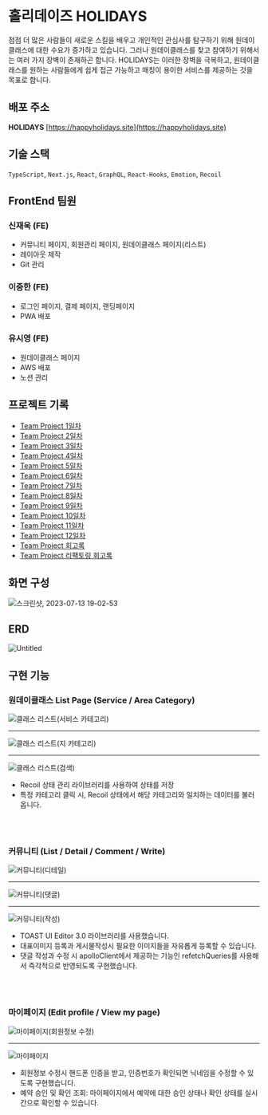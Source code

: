 # 홀리데이즈 HOLIDAYS

점점 더 많은 사람들이 새로운 스킬을 배우고 개인적인 관심사를 탐구하기 위해  원데이클래스에 대한 수요가 증가하고 있습니다. 그러나 원데이클래스를 찾고 참여하기 위해서는 여러 가지 장벽이 존재하곤 합니다. HOLIDAYS는 이러한 장벽을 극복하고, 원데이클래스를 원하는 사람들에게 쉽게  접근 가능하고 매칭이 용이한 서비스를 제공하는 것을 목표로 합니다.

## 배포 주소

**HOLIDAYS** [https://happyholidays.site](https://happyholidays.site)

## 기술 스택

`TypeScript`, `Next.js`, `React`, `GraphQL`, `React-Hooks`, `Emotion`, `Recoil`

## FrontEnd 팀원
### 신재욱 (FE)
- 커뮤니티 페이지, 회원관리 페이지, 원데이클래스 페이지(리스트)
- 레이아웃 제작
- Git 관리
### 이중한 (FE)
- 로그인 페이지, 결제 페이지, 랜딩페이지
- PWA 배포
### 유시영 (FE)
- 원데이클래스 페이지
- AWS 배포
- 노션 관리

## 프로젝트 기록
- [Team Project 1일차](https://velog.io/@sju4486/TIL-Team-Project-1%EC%9D%BC%EC%B0%A8)
- [Team Project 2일차](https://velog.io/@sju4486/TIL-Team-Project-2%EC%9D%BC%EC%B0%A8)
- [Team Project 3일차](https://velog.io/@sju4486/TIL-Team-Project-3%EC%9D%BC%EC%B0%A8)
- [Team Project 4일차](https://velog.io/@sju4486/TIL-Team-Project-4%EC%9D%BC%EC%B0%A8)
- [Team Project 5일차](https://velog.io/@sju4486/TIL-Team-Project-5%EC%9D%BC%EC%B0%A8)
- [Team Project 6일차](https://velog.io/@sju4486/TIL-Team-Project-6%EC%9D%BC%EC%B0%A8)
- [Team Project 7일차](https://velog.io/@sju4486/TIL-Team-Project-7%EC%9D%BC%EC%B0%A8)
- [Team Project 8일차](https://velog.io/@sju4486/TIL-Team-Project-8%EC%9D%BC%EC%B0%A8)
- [Team Project 9일차](https://velog.io/@sju4486/TIL-Team-Project-9%EC%9D%BC%EC%B0%A8)
- [Team Project 10일차](https://velog.io/@sju4486/TIL-Team-Project-10%EC%9D%BC%EC%B0%A8-yjod680s)
- [Team Project 11일차](https://velog.io/@sju4486/TIL-Team-Project-11%EC%9D%BC%EC%B0%A8)
- [Team Project 12일차](https://velog.io/@sju4486/TIL-Team-Project-12%EC%9D%BC%EC%B0%A8)
- [Team Project 회고록](https://velog.io/@sju4486/TIL-Team-Project-%ED%9A%8C%EA%B3%A0%EB%A1%9D)
- [Team Project 리팩토링 회고록](https://velog.io/@sju4486/Project-Team-Project-%EB%A6%AC%ED%8C%A9%ED%86%A0%EB%A7%81-%ED%9A%8C%EA%B3%A0)

## 화면 구성
![스크린샷, 2023-07-13 19-02-53](https://github.com/mrpumpkin98/Reused_client/assets/114569429/0022329b-ddd8-4908-961d-4b2f2c4ea233)


## ERD
![Untitled](https://github.com/mrpumpkin98/Reused_client/assets/114569429/c32c9ae3-987a-4301-8d34-97d4450241bc)


## 구현 기능

### 원데이클래스 List Page (Service / Area Category)

![클래스 리스트(서비스 카테고리)](https://github.com/mrpumpkin98/Reused_client/assets/114569429/dab9e020-d6fc-4795-8535-f12c76f44d98)

<hr/>

![클래스 리스트(지 카테고리)](https://github.com/mrpumpkin98/Reused_client/assets/114569429/77163812-208e-4401-9dcc-a29344cc0332)

<hr/>

![클래스 리스트(검색)](https://github.com/mrpumpkin98/Reused_client/assets/114569429/6a673c74-3c10-4dff-b75d-92a3df1fc320)

- Recoil 상태 관리 라이브러리를 사용하여 상태를 저장
- 특정 카테고리 클릭 시, Recoil 상태에서 해당 카테고리와 일치하는 데이터를 불러옵니다.

<br/>
<br/>

### 커뮤니티 (List / Detail / Comment / Write)

![커뮤니티(디테일)](https://github.com/mrpumpkin98/Reused_client/assets/114569429/04d04087-1574-47da-9b18-22791ad6a5fb)

<hr/>

![커뮤니티(댓글)](https://github.com/mrpumpkin98/Reused_client/assets/114569429/5f790b2f-7c6e-4943-aa40-cb031400eae8)

<hr/>

![커뮤니티(작성)](https://github.com/mrpumpkin98/Reused_client/assets/114569429/654de327-a292-43f6-b39a-63b13c0170ab)


- TOAST UI Editor 3.0 라이브러리를 사용했습니다.
- 대표이미지 등록과 게시물작성시 필요한 이미지들을 자유롭게 등록할 수 있습니다.
- 댓글 작성과 수정 시 apolloClient에서 제공하는 기능인 refetchQueries를 사용해서 즉각적으로 반영되도록 구현했습니다.

<br/>
<br/>

### 마이페이지 (Edit profile / View my page)

![마이페이지(회원정보 수정)](https://github.com/mrpumpkin98/Reused_client/assets/114569429/2aa672ed-061f-46bd-96fd-3d84a48cad4b)

<hr/>

![마이페이지](https://github.com/mrpumpkin98/Reused_client/assets/114569429/69bbb872-d645-4562-a909-9574c2ba2eed)

- 회원정보 수정시 핸드폰 인증을 받고, 인증번호가 확인되면 닉네임을 수정할 수 있도록 구현했습니다.
- 예약 승인 및 확인 조회: 마이페이지에서 예약에 대한 승인 상태나 확인 상태를 실시간으로 확인할 수 있습니다.


